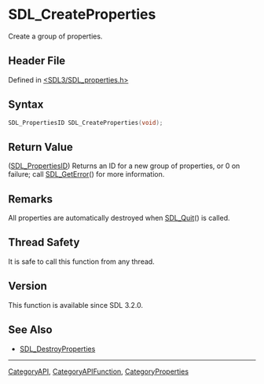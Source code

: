 # SDL_CreateProperties

Create a group of properties.

## Header File

Defined in [<SDL3/SDL_properties.h>](https://github.com/libsdl-org/SDL/blob/main/include/SDL3/SDL_properties.h)

## Syntax

```c
SDL_PropertiesID SDL_CreateProperties(void);
```

## Return Value

([SDL_PropertiesID](SDL_PropertiesID)) Returns an ID for a new group of
properties, or 0 on failure; call [SDL_GetError](SDL_GetError)() for more
information.

## Remarks

All properties are automatically destroyed when [SDL_Quit](SDL_Quit)() is
called.

## Thread Safety

It is safe to call this function from any thread.

## Version

This function is available since SDL 3.2.0.

## See Also

- [SDL_DestroyProperties](SDL_DestroyProperties)

----
[CategoryAPI](CategoryAPI), [CategoryAPIFunction](CategoryAPIFunction), [CategoryProperties](CategoryProperties)

